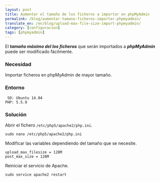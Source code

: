 ```yaml
---
layout: post
title: Aumentar el tamaño de los ficheros a importar en phpMyAdmin
permalink: /blog/aumentar-tamano-ficheros-importar-phpmyadmin/
translate_en: /en/blog/upload-max-file-size-import-phpmyadmin/
category: [configuracion]
tags: [phpmyadmin]
---
```


El **_tamaño máximo del los ficheros_** que serán importados a **_phpMyAdmin_** puede ser modificado fácilmente.

### Necesidad

Importar ficheros en phpMyAdmin de mayor tamaño.

### Entorno

```
 SO: Ubuntu 14.04
PHP: 5.5.9
```

### Solución

Abrir el fichero `/etc/php5/apache2/php.ini`.

```
sudo nano /etc/php5/apache2/php.ini
```

Modificar las variables dependiendo del tamaño que se necesite.

```
upload_max_filesize = 128M
post_max_size = 128M
```

Reiniciar el servicio de Apache.

```
sudo service apache2 restart
```
